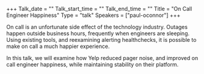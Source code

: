 +++
Talk_date = ""
Talk_start_time = ""
Talk_end_time = ""
Title = "On Call Engineer Happiness"
Type = "talk"
Speakers = ["paul-oconnor"]
+++

<p>On call is an unfortunate side effect of the technology industry. Outages happen outside business hours, frequently when engineers are sleeping. Using existing tools, and reexamining alerting healthchecks, it is possible to make on call a much happier experience.</p>

<p>In this talk, we will examine how Yelp reduced pager noise, and improved on call engineer happiness, while maintaining stability on their platform.</p>
